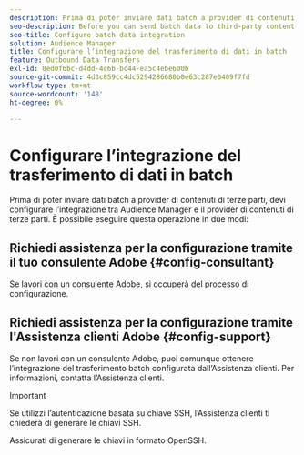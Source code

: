 ```yaml
---
description: Prima di poter inviare dati batch a provider di contenuti di terze parti, devi configurare l’integrazione tra Audience Manager e il provider di contenuti di terze parti.
seo-description: Before you can send batch data to third-party content providers, you need to configure the integration between Audience Manager and the third-party content provider.
seo-title: Configure batch data integration
solution: Audience Manager
title: Configurare l’integrazione del trasferimento di dati in batch
feature: Outbound Data Transfers
exl-id: 0ed0f6bc-d4dd-4c6b-bc44-ea5c4ebe600b
source-git-commit: 4d3c859cc4dc5294286680b0e63c287e0409f7fd
workflow-type: tm+mt
source-wordcount: '148'
ht-degree: 0%

---
```


# Configurare l’integrazione del trasferimento di dati in batch

Prima di poter inviare dati batch a provider di contenuti di terze parti, devi configurare l’integrazione tra Audience Manager e il provider di contenuti di terze parti. È possibile eseguire questa operazione in due modi:

## Richiedi assistenza per la configurazione tramite il tuo consulente Adobe {#config-consultant}

Se lavori con un consulente Adobe, si occuperà del processo di configurazione.

## Richiedi assistenza per la configurazione tramite l&#39;Assistenza clienti Adobe {#config-support}

Se non lavori con un consulente Adobe, puoi comunque ottenere l’integrazione del trasferimento batch configurata dall’Assistenza clienti. Per informazioni, contatta l’Assistenza clienti.

>[!IMPORTANT]
>
>Se utilizzi l’autenticazione basata su chiave SSH, l’Assistenza clienti ti chiederà di generare le chiavi SSH.
>
> Assicurati di generare le chiavi in formato OpenSSH.
